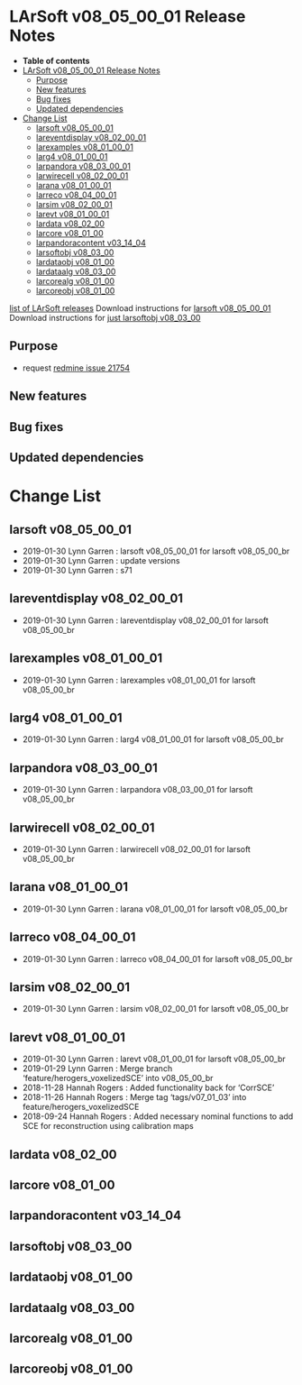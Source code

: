 LArSoft v08_05_00_01 Release Notes
=============================================================================

-   **Table of contents**
-   [LArSoft v08_05_00_01 Release Notes](#LArSoft-v08_05_00_01-Release-Notes)
    -   [Purpose](#Purpose)
    -   [New features](#New-features)
    -   [Bug fixes](#Bug-fixes)
    -   [Updated dependencies](#Updated-dependencies)
-   [Change List](#Change-List)
    -   [larsoft v08_05_00_01](#larsoft-v08_05_00_01)
    -   [lareventdisplay v08_02_00_01](#lareventdisplay-v08_02_00_01)
    -   [larexamples v08_01_00_01](#larexamples-v08_01_00_01)
    -   [larg4 v08_01_00_01](#larg4-v08_01_00_01)
    -   [larpandora v08_03_00_01](#larpandora-v08_03_00_01)
    -   [larwirecell v08_02_00_01](#larwirecell-v08_02_00_01)
    -   [larana v08_01_00_01](#larana-v08_01_00_01)
    -   [larreco v08_04_00_01](#larreco-v08_04_00_01)
    -   [larsim v08_02_00_01](#larsim-v08_02_00_01)
    -   [larevt v08_01_00_01](#larevt-v08_01_00_01)
    -   [lardata v08_02_00](#lardata-v08_02_00)
    -   [larcore v08_01_00](#larcore-v08_01_00)
    -   [larpandoracontent v03_14_04](#larpandoracontent-v03_14_04)
    -   [larsoftobj v08_03_00](#larsoftobj-v08_03_00)
    -   [lardataobj v08_01_00](#lardataobj-v08_01_00)
    -   [lardataalg v08_03_00](#lardataalg-v08_03_00)
    -   [larcorealg v08_01_00](#larcorealg-v08_01_00)
    -   [larcoreobj v08_01_00](#larcoreobj-v08_01_00)

[list of LArSoft releases](LArSoft_release_list)
Download instructions for [larsoft v08_05_00_01](http://scisoft.fnal.gov/scisoft/bundles/larsoft/v08_05_00_01/larsoft-v08_05_00_01.html)
Download instructions for [just larsoftobj v08_03_00](http://scisoft.fnal.gov/scisoft/bundles/larsoftobj/v08_03_00/larsoftobj-v08_03_00.html)

Purpose
--------------------

-   request [redmine issue 21754](https://cdcvs.fnal.gov/redmine/issues/21754)

New features
------------------------------

Bug fixes
------------------------

Updated dependencies
----------------------------------------------

Change List
============================

larsoft v08_05_00_01
-------------------------------------------------

-   2019-01-30 Lynn Garren : larsoft v08_05_00_01 for larsoft v08_05_00_br
-   2019-01-30 Lynn Garren : update versions
-   2019-01-30 Lynn Garren : s71

lareventdisplay v08_02_00_01
-----------------------------------------------------------------

-   2019-01-30 Lynn Garren : lareventdisplay v08_02_00_01 for larsoft v08_05_00_br

larexamples v08_01_00_01
---------------------------------------------------------

-   2019-01-30 Lynn Garren : larexamples v08_01_00_01 for larsoft v08_05_00_br

larg4 v08_01_00_01
---------------------------------------------

-   2019-01-30 Lynn Garren : larg4 v08_01_00_01 for larsoft v08_05_00_br

larpandora v08_03_00_01
-------------------------------------------------------

-   2019-01-30 Lynn Garren : larpandora v08_03_00_01 for larsoft v08_05_00_br

larwirecell v08_02_00_01
---------------------------------------------------------

-   2019-01-30 Lynn Garren : larwirecell v08_02_00_01 for larsoft v08_05_00_br

larana v08_01_00_01
-----------------------------------------------

-   2019-01-30 Lynn Garren : larana v08_01_00_01 for larsoft v08_05_00_br

larreco v08_04_00_01
-------------------------------------------------

-   2019-01-30 Lynn Garren : larreco v08_04_00_01 for larsoft v08_05_00_br

larsim v08_02_00_01
-----------------------------------------------

-   2019-01-30 Lynn Garren : larsim v08_02_00_01 for larsoft v08_05_00_br

larevt v08_01_00_01
-----------------------------------------------

-   2019-01-30 Lynn Garren : larevt v08_01_00_01 for larsoft v08_05_00_br
-   2019-01-29 Lynn Garren : Merge branch ‘feature/herogers_voxelizedSCE’ into v08_05_00_br
-   2018-11-28 Hannah Rogers : Added functionality back for ‘CorrSCE’
-   2018-11-26 Hannah Rogers : Merge tag ‘tags/v07_01_03’ into feature/herogers_voxelizedSCE
-   2018-09-24 Hannah Rogers : Added necessary nominal functions to add SCE for reconstruction using calibration maps

lardata v08_02_00
------------------------------------------

larcore v08_01_00
------------------------------------------

larpandoracontent v03_14_04
--------------------------------------------------------------

larsoftobj v08_03_00
------------------------------------------------

lardataobj v08_01_00
------------------------------------------------

lardataalg v08_03_00
------------------------------------------------

larcorealg v08_01_00
------------------------------------------------

larcoreobj v08_01_00
------------------------------------------------
